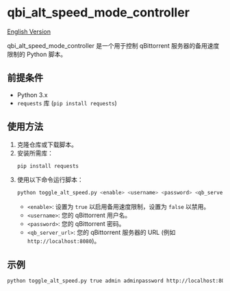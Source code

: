 # qbi_alt_speed_mode_controller

[English Version](./README.md)

qbi_alt_speed_mode_controller 是一个用于控制 qBittorrent 服务器的备用速度限制的 Python 脚本。

## 前提条件

- Python 3.x
- `requests` 库 (`pip install requests`)

## 使用方法

1. 克隆仓库或下载脚本。
2. 安装所需库：
    ```bash
    pip install requests
    ```
3. 使用以下命令运行脚本：
    ```bash
    python toggle_alt_speed.py <enable> <username> <password> <qb_server_url>
    ```
    - `<enable>`: 设置为 `true` 以启用备用速度限制，设置为 `false` 以禁用。
    - `<username>`: 您的 qBittorrent 用户名。
    - `<password>`: 您的 qBittorrent 密码。
    - `<qb_server_url>`: 您的 qBittorrent 服务器的 URL (例如 `http://localhost:8080`)。

## 示例

```bash
python toggle_alt_speed.py true admin adminpassword http://localhost:8080
